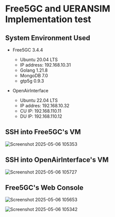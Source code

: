 # Free5GC and UERANSIM Implementation test

## System Environment Used
- Free5GC 3.4.4
  - Ubuntu 20.04 LTS
  - IP address: 192.168.10.31
  - Golang 1.21.8
  - MongoDB 7.0
  - gtp5g 0.9.3

- OpenAirInterface
  - Ubuntu 22.04 LTS
  - IP addres: 192.168.10.32
  - CU IP: 192.168.110.11
  - DU IP: 192.168.110.12 

## SSH into Free5GC's VM
![Screenshot 2025-05-06 105353](https://github.com/user-attachments/assets/237c32a7-f4d9-408e-947c-6457d801a9fb)

## SSH into OpenAirInterface's VM
![Screenshot 2025-05-06 105727](https://github.com/user-attachments/assets/2ea6dc8b-02b0-4717-86b2-021547b114f7)

## Free5GC's Web Console
![Screenshot 2025-05-06 105653](https://github.com/user-attachments/assets/27f810d0-f6c0-4267-b283-9c5841ae2092)

![Screenshot 2025-05-06 105342](https://github.com/user-attachments/assets/ffa19d0e-8d04-4bb0-9ac9-3cfeec5a8107)
